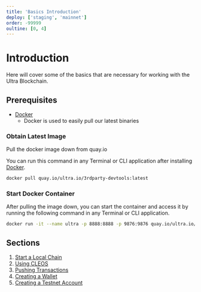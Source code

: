 ```yaml
---
title: 'Basics Introduction'
deploy: ['staging', 'mainnet']
order: -99999
oultine: [0, 4]
---
```


# Introduction

Here will cover some of the basics that are necessary for working with the Ultra Blockchain.

## Prerequisites

- [Docker](https://docs.docker.com/get-docker/)
    - Docker is used to easily pull our latest binaries

### Obtain Latest Image

Pull the docker image down from quay.io

You can run this command in any Terminal or CLI application after installing [Docker](https://docs.docker.com/get-docker/).

```sh
docker pull quay.io/ultra.io/3rdparty-devtools:latest
```

### Start Docker Container

After pulling the image down, you can start the container and access it by running the following command in any Terminal or CLI application.

```sh
docker run -it --name ultra -p 8888:8888 -p 9876:9876 quay.io/ultra.io/3rdparty-devtools
```

## Sections

1. [Start a Local Chain](./start-local-chain.md)
2. [Using CLEOS](./using-cleos.md)
3. [Pushing Transactions](./pushing-transactions.md)
4. [Creating a Wallet](./creating-a-wallet.md)
5. [Creating a Testnet Account](./create-a-testnet-account.md)